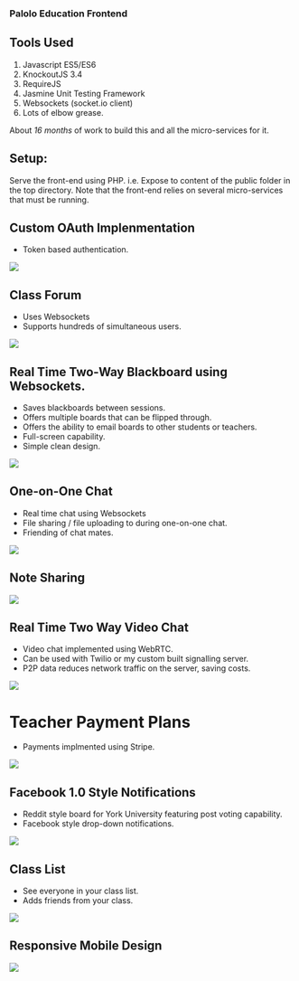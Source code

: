 ### Palolo Education Frontend

## Tools Used
1. Javascript ES5/ES6
2. KnockoutJS 3.4
3. RequireJS
4. Jasmine Unit Testing Framework
5. Websockets (socket.io client)
6. Lots of elbow grease.

About *16 months* of work to build this and all the micro-services for it.

## Setup:
Serve the front-end using PHP. i.e. Expose to content of the
public folder in the top directory. Note that the front-end
relies on several micro-services that must be running.

## Custom OAuth Implenmentation
- Token based authentication.

![](screens/custom_authentication.png)

## Class Forum
- Uses Websockets
- Supports hundreds of simultaneous users.
  
![](screens/forum.png)

## Real Time Two-Way Blackboard using Websockets.
- Saves blackboards between sessions.
- Offers multiple boards that can be flipped through.
- Offers the ability to email boards to other students or teachers.
- Full-screen capability.
- Simple clean design.

![](screens/real_time_blackboard.png)

## One-on-One Chat
- Real time chat using Websockets
- File sharing / file uploading to during one-on-one chat.
- Friending of chat mates.

![](screens/one_on_one_chat.png)

## Note Sharing

![](screens/shared_notes.png)

## Real Time Two Way Video Chat
- Video chat implemented using WebRTC.
- Can be used with Twilio or my custom built signalling server.
- P2P data reduces network traffic on the server, saving costs.

![](screens/video_chat.png)

# Teacher Payment Plans
- Payments implmented using Stripe.

![](screens/customer_payment.png)

## Facebook 1.0 Style Notifications
- Reddit style board for York University featuring post voting capability.
- Facebook style drop-down notifications.

![](screens/news_feed_notifcations.png)

## Class List
- See everyone in your class list.
- Adds friends from your class.

![](screens/class_list.png)

## Responsive Mobile Design
![](screens/responsive_design_mobile_mode.png)
